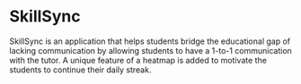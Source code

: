 # SkillSync
SkillSync is an application that helps students bridge the educational gap of lacking communication by allowing students to have a 1-to-1 communication with the tutor. A unique feature of a heatmap is added to motivate the students to continue their daily streak. 
